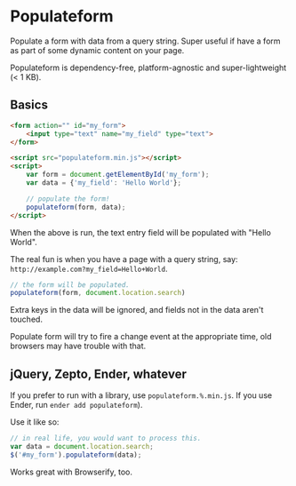 # Populateform

Populate a form with data from a query string. Super useful if have a form as part of some dynamic content on your page.

Populateform is dependency-free, platform-agnostic and super-lightweight (< 1 KB).

## Basics

````html
<form action="" id="my_form">
    <input type="text" name="my_field" type="text">
</form>

<script src="populateform.min.js"></script>
<script>
    var form = document.getElementById('my_form');
    var data = {'my_field': 'Hello World'};

    // populate the form!
    populateform(form, data);
</script>
````

When the above is run, the text entry field will be populated with "Hello World".

The real fun is when you have a page with a query string, say: `http://example.com?my_field=Hello+World`.

````js
// the form will be populated. 
populateform(form, document.location.search)
````

Extra keys in the data will be ignored, and fields not in the data aren't touched.

Populate form will try to fire a change event at the appropriate time, old browsers may have trouble with that.

## jQuery, Zepto, Ender, whatever

If you prefer to run with a library, use `populateform.%.min.js`. If you use Ender, run `ender add populateform`).

Use it like so:

````javascript
// in real life, you would want to process this.
var data = document.location.search;
$('#my_form').populateform(data);
````

Works great with Browserify, too.
